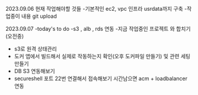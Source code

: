 2023.09.06 현재 작업해야할 것들 
-기본적인 ec2, vpc 인프라 usrdata까지 구축 
-작업중이 내용 git upload

2023.09.07 
-today's to do 
-s3 , alb , rds 연동
-지금 작업중인 프로젝트 와 합치기 (오전중)
- s3로 원격 상태관리
- 도커 앱에서 빌드해서 실제로 작동하는지 확인(오후 도커파일 만들기) 및 관련 세팅만들기 
- DB S3 연동해보기 
- secureshell 포트 22번 연결해서 접속해보기 
시간남으면 acm + loadbalancer 연동